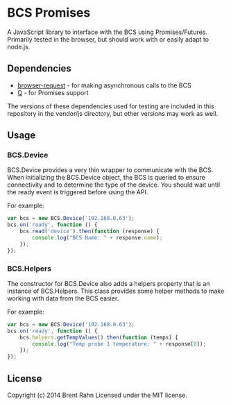 # BCS Promises
A JavaScript library to interface with the BCS using Promises/Futures.  Primarily tested in the browser, but should work with or easily adapt to node.js.

## Dependencies
* [browser-request][browser-request] - for making asynchronous calls to the BCS
* [Q][Q] - for Promises support

The versions of these dependencies used for testing are included in this repository in the vendor/js directory, but other versions may work as well.

## Usage

### BCS.Device
BCS.Device provides a very thin wrapper to communicate with the BCS.  When initializing the BCS.Device object, the BCS is queried to ensure connectivity and to determine the type of the device.  You should wait until the ready event is triggered before using the API.

For example:

```javascript
var bcs = new BCS.Device('192.168.0.63');
bcs.on('ready', function () {
    bcs.read('device').then(function (response) {
        console.log("BCS Name: " + response.name);
    });
});
```

### BCS.Helpers
The constructor for BCS.Device also adds a helpers property that is an instance of BCS.Helpers.  This class provides some helper methods to make working with data from the BCS easier.

For example:

```javascript
var bcs = new BCS.Device('192.168.0.63');
bcs.on('ready', function () {
    bcs.helpers.getTempValues().then(function (temps) {
        console.log("Temp probe 1 temperature: " + response[0]);
    });
});
```
	
## License
Copyright (c) 2014 Brent Rahn
Licensed under the MIT license.


[browser-request]: https://github.com/iriscouch/browser-request "iriscouch/browser-request · GitHub"
[Q]: https://github.com/kriskowal/q "kriskowal/q · GitHub"